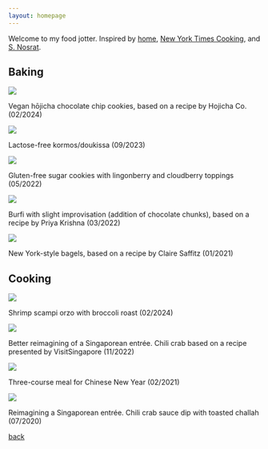 ```yaml
---
layout: homepage
---
```


Welcome to my food jotter. Inspired by [home](https://www.visitsingapore.com/dining-drinks-singapore/local-dishes/), [New York Times Cooking](https://cooking.nytimes.com/), and [S. Nosrat](https://www.saltfatacidheat.com/). 

## Baking

![](./assets/img/hojicha_vegan_2024.jpg) 

Vegan hōjicha chocolate chip cookies, based on a recipe by Hojicha Co. (02/2024)

![](./assets/img/kormos_2023.jpg) 

Lactose-free kormos/doukissa (09/2023)

![](./assets/img/lingonberry_2022.jpg) 

Gluten-free sugar cookies with lingonberry and cloudberry toppings (05/2022)

![](./assets/img/burfi_2022.jpg) 

Burfi with slight improvisation (addition of chocolate chunks), based on a recipe by Priya Krishna (03/2022)

![](./assets/img/bagels_2021.jpg) 

New York-style bagels, based on a recipe by Claire Saffitz (01/2021)

## Cooking

![](./assets/img/chilicrab_2022.jpg) 

Shrimp scampi orzo with broccoli roast (02/2024)

![](./assets/img/chilicrab_2022.jpg) 

Better reimagining of a Singaporean entrée. Chili crab based on a recipe presented by VisitSingapore (11/2022)

![](./assets/img/cny_2021.jpg) 

Three-course meal for Chinese New Year (02/2021)

![](./assets/img/chilicrab_2020.jpg) 

Reimagining a Singaporean entrée. Chili crab sauce dip with toasted challah (07/2020)


[back](./)
